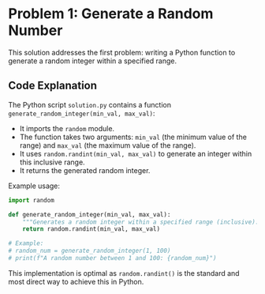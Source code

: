 # Problem 1: Generate a Random Number

This solution addresses the first problem: writing a Python function to generate a random integer within a specified range.

## Code Explanation

The Python script `solution.py` contains a function `generate_random_integer(min_val, max_val)`:

*   It imports the `random` module.
*   The function takes two arguments: `min_val` (the minimum value of the range) and `max_val` (the maximum value of the range).
*   It uses `random.randint(min_val, max_val)` to generate an integer within this inclusive range.
*   It returns the generated random integer.

Example usage:

```python
import random

def generate_random_integer(min_val, max_val):
    """Generates a random integer within a specified range (inclusive)."""
    return random.randint(min_val, max_val)

# Example:
# random_num = generate_random_integer(1, 100)
# print(f"A random number between 1 and 100: {random_num}")
```

This implementation is optimal as `random.randint()` is the standard and most direct way to achieve this in Python.
